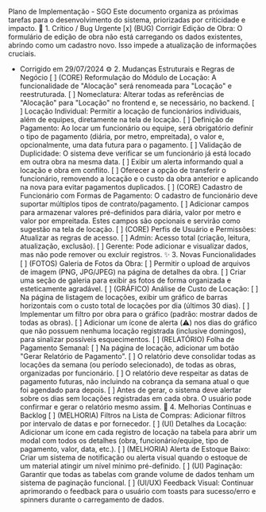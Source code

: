 Plano de Implementação - SGO
Este documento organiza as próximas tarefas para o desenvolvimento do sistema, priorizadas por criticidade e impacto.
🎯 1. Crítico / Bug Urgente
[x] (BUG) Corrigir Edição de Obra: O formulário de edição de obra não está carregando os dados existentes, abrindo como um cadastro novo. Isso impede a atualização de informações cruciais.
  - Corrigido em 29/07/2024
⚙️ 2. Mudanças Estruturais e Regras de Negócio
[ ] (CORE) Reformulação do Módulo de Locação: A funcionalidade de "Alocação" será renomeada para "Locação" e reestruturada.
[ ] Nomeclatura: Alterar todas as referências de "Alocação" para "Locação" no frontend e, se necessário, no backend.
[ ] Locação Individual: Permitir a locação de funcionários individuais, além de equipes, diretamente na tela de locação.
[ ] Definição de Pagamento: Ao locar um funcionário ou equipe, será obrigatório definir o tipo de pagamento (diária, por metro, empreitada), o valor e, opcionalmente, uma data futura para o pagamento.
[ ] Validação de Duplicidade: O sistema deve verificar se um funcionário já está locado em outra obra na mesma data.
[ ] Exibir um alerta informando qual a locação e obra em conflito.
[ ] Oferecer a opção de transferir o funcionário, removendo a locação e o custo da obra anterior e aplicando na nova para evitar pagamentos duplicados.
[ ] (CORE) Cadastro de Funcionário com Formas de Pagamento: O cadastro de funcionário deve suportar múltiplos tipos de contrato/pagamento.
[ ] Adicionar campos para armazenar valores pré-definidos para diária, valor por metro e valor por empreitada. Estes campos são opcionais e servirão como sugestão na tela de locação.
[ ] (CORE) Perfis de Usuário e Permissões: Atualizar as regras de acesso.
[ ] Admin: Acesso total (criação, leitura, atualização, exclusão).
[ ] Gerente: Pode adicionar e visualizar dados, mas não pode remover ou excluir registros.
✨ 3. Novas Funcionalidades
[ ] (FOTOS) Galeria de Fotos da Obra:
[ ] Permitir o upload de arquivos de imagem (PNG, JPG/JPEG) na página de detalhes da obra.
[ ] Criar uma seção de galeria para exibir as fotos de forma organizada e esteticamente agradável.
[ ] (GRÁFICO) Análise de Custo de Locação:
[ ] Na página de listagem de locações, exibir um gráfico de barras horizontais com o custo total de locações por dia (últimos 30 dias).
[ ] Implementar um filtro por obra para o gráfico (padrão: mostrar dados de todas as obras).
[ ] Adicionar um ícone de alerta (⚠️) nos dias do gráfico que não possuem nenhuma locação registrada (inclusive domingos), para sinalizar possíveis esquecimentos.
[ ] (RELATÓRIO) Folha de Pagamento Semanal:
[ ] Na página de locação, adicionar um botão "Gerar Relatório de Pagamento".
[ ] O relatório deve consolidar todas as locações da semana (ou período selecionado), de todas as obras, organizadas por funcionário.
[ ] O relatório deve respeitar as datas de pagamento futuras, não incluindo na cobrança da semana atual o que foi agendado para depois.
[ ] Antes de gerar, o sistema deve alertar sobre os dias sem locações registradas em cada obra. O usuário pode confirmar e gerar o relatório mesmo assim.
🚀 4. Melhorias Contínuas e Backlog
[ ] (MELHORIA) Filtros na Lista de Compras: Adicionar filtros por intervalo de datas e por fornecedor.
[ ] (UI) Detalhes da Locação: Adicionar um ícone em cada registro de locação na tabela para abrir um modal com todos os detalhes (obra, funcionário/equipe, tipo de pagamento, valor, data, etc.).
[ ] (MELHORIA) Alerta de Estoque Baixo: Criar um sistema de notificação ou alerta visual quando o estoque de um material atingir um nível mínimo pré-definido.
[ ] (UI) Paginação: Garantir que todas as tabelas com grande volume de dados tenham um sistema de paginação funcional.
[ ] (UI/UX) Feedback Visual: Continuar aprimorando o feedback para o usuário com toasts para sucesso/erro e spinners durante o carregamento de dados.
